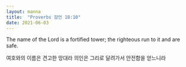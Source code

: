 ```yaml
---
layout: manna
title:  "Proverbs 잠언 18:10"
date: 2021-06-03
---
```

The name of the Lord is a fortified tower;
    the righteous run to it and are safe.

여호와의 이름은 견고한 망대라 의인은 그리로 달려가서 안전함을 얻느니라

